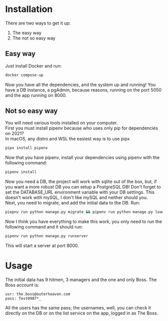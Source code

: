 # Installation
There are two ways to get it up:
1. The easy way
2. The not so easy way
## Easy way
Just install Docker and run:
```bash
docker compose-up
```
Now you have all the dependencies, and the system up and running! You have a DB instance, a pgAdmin, because reasons, running on the port 5050
and the app running on 8000.
## Not so easy way
You will need various tools installed on your computer.  
First you must install pipenv because who uses only pip for dependencies on 2021?  
In macOS, any distro and WSL the easiest way is to use pipx
```bash
pipx install pipenv
```
Now that you have pipenv, install your dependencies using pipenv with the following command:
```bash
pipenv install
```
Now you need a DB, the project will work with sqlite out of the box, but, if you want a more robust DB you can setup a PostgreSQL DB! Don't forget to set the DATABASE_URL environment variable with your DB settings. This doesn't work with mySQL, I don't like mySQL and neither should you.  
Next, you need to migrate, and add the initial data to the DB.
Run:
```bash
piepnv run python manage.py migrate && pipenv run python manage.py loaddata hits
```
Now I think you have everything to make this work, you only need to run the following command and it should run:
```bash
pipenv run python manage.py runserver
```
This will start a server at port 8000.
# Usage
The initial data has 9 hitmen, 3 managers and the one and only Boss. The Boss account is:
```
usr: the.boss@outerheaven.com
pass: Test0987*_
```
All the users has the same pass; the usernames, well, you can check it directly on the DB or on the list service on the app, logged in as The Boss.